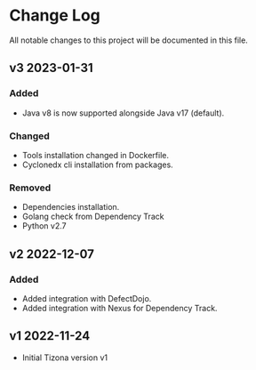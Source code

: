 # Change Log

All notable changes to this project will be documented in this file.

## v3 2023-01-31

### Added

- Java v8 is now supported alongside Java v17 (default).

### Changed

- Tools installation changed in Dockerfile.
- Cyclonedx cli installation from packages. 

### Removed

- Dependencies installation.
- Golang check from Dependency Track
- Python v2.7

## v2 2022-12-07

### Added

- Added integration with DefectDojo.
- Added integration with Nexus for Dependency Track.

## v1 2022-11-24

- Initial Tizona version v1